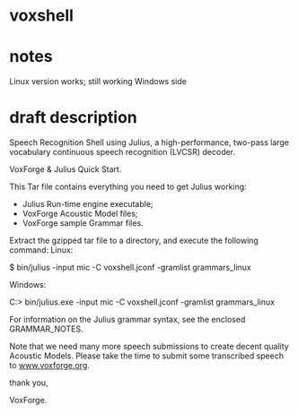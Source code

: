 # voxshell

# notes
Linux version works; still working Windows side

# draft description
Speech Recognition Shell using Julius, a high-performance, two-pass large 
vocabulary continuous speech recognition (LVCSR) decoder.

VoxForge & Julius Quick Start.

This Tar file contains everything you need to get Julius working:
 * Julius Run-time engine executable;
 * VoxForge Acoustic Model files;
 * VoxForge sample Grammar files.

Extract the gzipped tar file to a directory, and execute the following command:
Linux:
 
  $ bin/julius -input mic -C voxshell.jconf -gramlist grammars_linux

Windows:

  C:> bin/julius.exe -input mic -C voxshell.jconf -gramlist grammars_linux

For information on the Julius grammar syntax, see the enclosed GRAMMAR_NOTES.

Note that we need many more speech submissions to create decent quality Acoustic 
Models.  Please take the time to submit some transcribed speech to www.voxforge.org.

thank you,

VoxForge.
